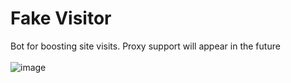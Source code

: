 # Fake Visitor
Bot for boosting site visits. Proxy support will appear in the future
<br><br>
![image](https://user-images.githubusercontent.com/42089958/120098259-49851380-c14e-11eb-89ef-5da7266c0106.png)
